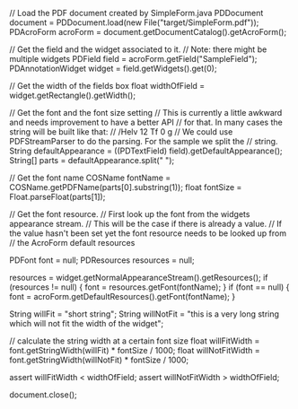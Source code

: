 // Load the PDF document created by SimpleForm.java
PDDocument document = PDDocument.load(new File("target/SimpleForm.pdf"));
PDAcroForm acroForm = document.getDocumentCatalog().getAcroForm();

// Get the field and the widget associated to it.
// Note: there might be multiple widgets
PDField field = acroForm.getField("SampleField");
PDAnnotationWidget widget = field.getWidgets().get(0);

// Get the width of the fields box
float widthOfField = widget.getRectangle().getWidth();

// Get the font and the font size setting
// This is currently a little awkward and needs improvement to have a better API
// for that. In many cases the string will be built like that:
// /Helv 12 Tf 0 g
// We could use PDFStreamParser to do the parsing. For the sample we split the
// string.
String defaultAppearance = ((PDTextField) field).getDefaultAppearance();
String[] parts = defaultAppearance.split(" ");

// Get the font name
COSName fontName = COSName.getPDFName(parts[0].substring(1));
float fontSize = Float.parseFloat(parts[1]);

// Get the font resource.
// First look up the font from the widgets appearance stream.
// This will be the case if there is already a value.
// If the value hasn't been set yet the font resource needs to be looked up from
// the AcroForm default resources

PDFont font = null;
PDResources resources = null;

resources = widget.getNormalAppearanceStream().getResources();
if (resources != null)
{
font = resources.getFont(fontName);
}
if (font == null)
{
font = acroForm.getDefaultResources().getFont(fontName);
}

String willFit = "short string";
String willNotFit = "this is a very long string which will not fit the width of the widget";

// calculate the string width at a certain font size
float willFitWidth = font.getStringWidth(willFit) * fontSize / 1000;
float willNotFitWidth = font.getStringWidth(willNotFit) * fontSize / 1000;

assert willFitWidth < widthOfField;
assert willNotFitWidth > widthOfField;

document.close();
